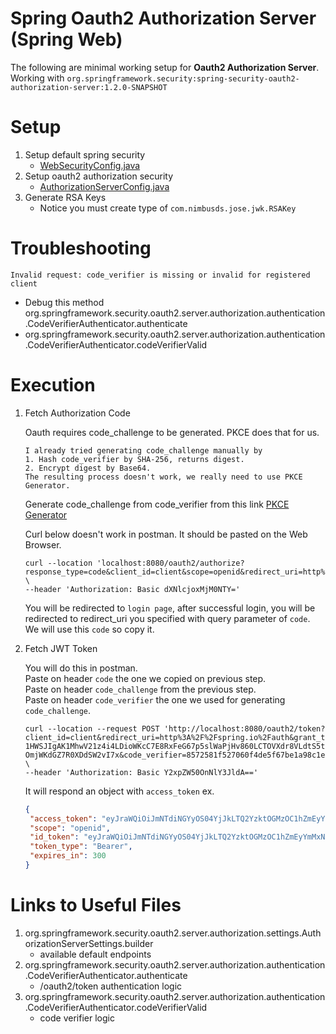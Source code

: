 # Spring Oauth2 Authorization Server (Spring Web)

The following are minimal working setup for **Oauth2 Authorization Server**.  
Working with `org.springframework.security:spring-security-oauth2-authorization-server:1.2.0-SNAPSHOT`

# Setup

1. Setup default spring security
    - [WebSecurityConfig.java](src%2Fmain%2Fjava%2Fcom%2Fkerdagreat%2Fauthserverspringweb%2Fconfig%2FWebSecurityConfig.java)
2. Setup oauth2 authorization security
    - [AuthorizationServerConfig.java](src%2Fmain%2Fjava%2Fcom%2Fkerdagreat%2Fauthserverspringweb%2Fconfig%2FAuthorizationServerConfig.java)
3. Generate RSA Keys
    - Notice you must create type of `com.nimbusds.jose.jwk.RSAKey`

# Troubleshooting

`Invalid request: code_verifier is missing or invalid for registered client`
- Debug this method org.springframework.security.oauth2.server.authorization.authentication.CodeVerifierAuthenticator.authenticate
- org.springframework.security.oauth2.server.authorization.authentication.CodeVerifierAuthenticator.codeVerifierValid

# Execution

1. Fetch Authorization Code

   Oauth requires code_challenge to be generated. PKCE does that for us.  
   
   ```
   I already tried generating code_challenge manually by 
   1. Hash code_verifier by SHA-256, returns digest.
   2. Encrypt digest by Base64.
   The resulting process doesn't work, we really need to use PKCE Generator.
   ```
   
   Generate code_challenge from code_verifier from this link [PKCE Generator](https://tonyxu-io.github.io/pkce-generator/)
   
   Curl below doesn't work in postman. It should be pasted on the Web Browser.
   ```curl
   curl --location 'localhost:8080/oauth2/authorize?response_type=code&client_id=client&scope=openid&redirect_uri=http%3A%2F%2Fspring.io%2Fauth&code_challenge=S2WHg6Cj7LQO5DL9NMqSwkeaMMRJZ8g7JtB1yTjaCMo&code_challenge_method=S256' \
   --header 'Authorization: Basic dXNlcjoxMjM0NTY='
   ```
   You will be redirected to `login page`, after successful login, you will be redirected to redirect_uri you specified with query parameter of `code`. We will use this `code` so copy it.

2. Fetch JWT Token

   You will do this in postman.  
   Paste on header `code` the one we copied on previous step.  
   Paste on header `code_challenge` from the previous step.  
   Paste on header `code_verifier` the one we used for generating `code_challenge`.  
   ``` curl
   curl --location --request POST 'http://localhost:8080/oauth2/token?client_id=client&redirect_uri=http%3A%2F%2Fspring.io%2Fauth&grant_type=authorization_code&code=X3TMZGXsueF3fRLPWRYgLD5CkwHlJsJ7E-1HWSJIgAK1MhwV21z4i4LDioWKcC7E8RxFeG67p5slWaPjHv860LCTOVXdr8VLdtS5t00ws1-OmjWKdGZ7R0XDdSW2vI7x&code_verifier=8572581f527060f4de5f67be1a98c1e3cc05d434407c541765639f3a75d37672&code_challenge_method=S256&code_challenge=4b658783a0a3ecb40ee432fd34ca92c2479a30c44967c83b26d075c938da08ca' \
   --header 'Authorization: Basic Y2xpZW50OnNlY3JldA=='
   ```
   
   It will respond an object with `access_token`
   ex.
   ```json
   {
    "access_token": "eyJraWQiOiJmNTdiNGYyOS04YjJkLTQ2YzktOGMzOC1hZmEyYmMxNzcwZWMiLCJhbGciOiJSUzI1NiJ9.eyJzdWIiOiJ1c2VyIiwiYXVkIjoiY2xpZW50IiwibmJmIjoxNzAwMTI4MTA4LCJzY29wZSI6WyJvcGVuaWQiXSwiaXNzIjoiaHR0cDovL2xvY2FsaG9zdDo4MDgwIiwiZXhwIjoxNzAwMTI4NDA4LCJpYXQiOjE3MDAxMjgxMDgsImp0aSI6IjkwN2U0Mjg5LTU0YzQtNGUxYi1hM2JhLTVjNmNhZWZjM2E2ZSJ9.xbeXXkrIjsF7n3GEoJGyaRUvJTLoCyWBczp7wUEWDMRIa6duol5EcwxXWgUmndbwYNgevk0vXq13F6EcmQb2935E07GzEnMZCWa2KJFmYuRu8kOsjsVltwY13Nh98P0SiNCJRRaV71sjJDDW8EJywE9iWwX_eaRcjwNkxv7hNqJPPszxV-0DrFQ7B3IEGEkcBoBCiwO9EFxTWNtpPheIJreN_0s15ZF0xOVFtUXb165n2HsP7b6PnC-Yi0iapjBgO2KfgaJ7y5GSEMTB5jTcJzTQeVqPAx60UNg2j40avv7KVi4JjPnyrVo5gW4rm_tLBbRUqM_sl0N0FwRfc6ZiKg",
    "scope": "openid",
    "id_token": "eyJraWQiOiJmNTdiNGYyOS04YjJkLTQ2YzktOGMzOC1hZmEyYmMxNzcwZWMiLCJhbGciOiJSUzI1NiJ9.eyJzdWIiOiJ1c2VyIiwiYXVkIjoiY2xpZW50IiwiYXpwIjoiY2xpZW50IiwiYXV0aF90aW1lIjoxNzAwMTI4MDk5LCJpc3MiOiJodHRwOi8vbG9jYWxob3N0OjgwODAiLCJleHAiOjE3MDAxMjk5MDgsImlhdCI6MTcwMDEyODEwOCwianRpIjoiMmNmYWVjNTQtYjkyNy00YjNiLTk1YzItYTg5NTAyOWQ1MjkzIiwic2lkIjoic0dGTElFaXZqRG9sb0ZteUdHc3VsbjFPUXhiYW5jQkpmdUViMzg2SEl1cyJ9.4ew75_I8GQYdkPocvh1x4N66H7KZ7XTcmfXzBD2D1RSjKZ-QxuxUkJshs82xOWv_f5cxAiECL6FRtvR1k1XBdlXtl39STUdFedn7TtUxNNbYcvrah38Mj5DVT_VD5jLjhizbUzAkMB2Cm2uZOvlHw4K7tENIL9hDceEdhDGUbGGkiH6OhGcSyw_2mvfp0bVJes2MqPfg4wvKUDS_m6vtv4MHGDbrXgmlI2iHJTDlY-5Yd27WRWI-LOzJ8Dt8rGZrNj_8YeyduiZWtb77i2HbVGO1N0DkGmKZM0YZi5AAtP6GOqMyf8TwUVbOHVkCMwBNUVWN_-dK7tzh2mySNYbhpg",
    "token_type": "Bearer",
    "expires_in": 300
   }
   ```
   
# Links to Useful Files

1. org.springframework.security.oauth2.server.authorization.settings.AuthorizationServerSettings.builder
   - available default endpoints
2. org.springframework.security.oauth2.server.authorization.authentication.CodeVerifierAuthenticator.authenticate
   - /oauth2/token authentication logic
3. org.springframework.security.oauth2.server.authorization.authentication.CodeVerifierAuthenticator.codeVerifierValid
   - code verifier logic